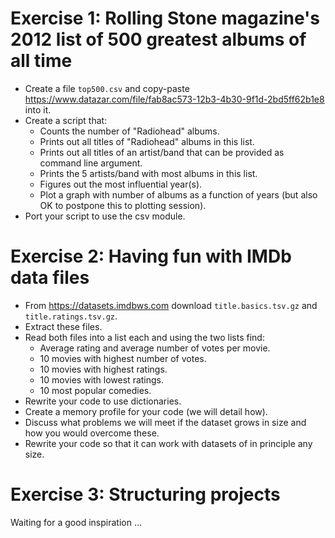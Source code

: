 

# Exercise 1: Rolling Stone magazine's 2012 list of 500 greatest albums of all time

- Create a file `top500.csv` and copy-paste https://www.datazar.com/file/fab8ac573-12b3-4b30-9f1d-2bd5ff62b1e8 into it.
- Create a script that:
  - Counts the number of "Radiohead" albums.
  - Prints out all titles of "Radiohead" albums in this list.
  - Prints out all titles of an artist/band that can be provided as command line argument.
  - Prints the 5 artists/band with most albums in this list.
  - Figures out the most influential year(s).
  - Plot a graph with number of albums as a function of years (but also OK to postpone this to plotting session).
- Port your script to use the csv module.


# Exercise 2: Having fun with IMDb data files

- From https://datasets.imdbws.com download `title.basics.tsv.gz` and `title.ratings.tsv.gz`.
- Extract these files.
- Read both files into a list each and using the two lists find:
   - Average rating and average number of votes per movie.
   - 10 movies with highest number of votes.
   - 10 movies with highest ratings.
   - 10 movies with lowest ratings.
   - 10 most popular comedies.
- Rewrite your code to use dictionaries.
- Create a memory profile for your code (we will detail how).
- Discuss what problems we will meet if the dataset grows in size and how you would overcome these.
- Rewrite your code so that it can work with datasets of in principle any size.


# Exercise 3: Structuring projects

Waiting for a good inspiration ...
